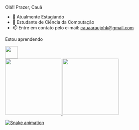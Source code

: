 Olá!! Prazer, Cauã

- 🔭 Atualmente Estagiando
- 🌱 Estudante de Ciência da Computação
- 📫 Entre em contato pelo e-mail: cauaaraujohk@gmail.com

Estou aprendendo

<img src="https://cdn.jsdelivr.net/gh/devicons/devicon/icons/java/java-original.svg" width="40" height="40"/> 

<div>
<a href="https://github.com/SrLoki11">
<img height="180em" src="https://github-readme-stats.vercel.app/api/top-langs/?username=seu-usuário-aqui&layout=compact&langs_count=7&theme=dracula"/>
<img height="180em" src="https://github-readme-stats.vercel.app/api?username=seu-usuário-aqui&show_icons=true&theme=dracula&include_all_commits=true&count_private=true"/>
</div>
  
  ![Snake animation](https://github.com//SrLoki11/blob/output/github-contribution-grid-snake.svg)
  

